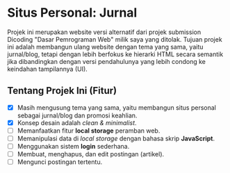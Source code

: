# Situs Personal: Jurnal
Projek ini merupakan website versi alternatif dari projek submission Dicoding "Dasar Pemrograman Web" milik saya yang ditolak. Tujuan projek ini adalah membangun ulang website dengan tema yang sama, yaitu jurnal/blog, tetapi dengan lebih berfokus ke hierarki HTML secara semantik jika dibandingkan dengan versi pendahulunya yang lebih condong ke keindahan tampilannya (UI).

## Tentang Projek Ini (Fitur)
- [x] Masih mengusung tema yang sama, yaitu membangun situs personal sebagai jurnal/blog dan promosi keahlian.
- [x] Konsep desain adalah _clean & minimalist_.
- [ ] Memanfaatkan fitur **local storage** peramban web.
- [ ] Memanipulasi data di _local storage_ dengan bahasa skrip **JavaScript**.
- [ ] Menggunakan sistem **login** sederhana.
- [ ] Membuat, menghapus, dan edit postingan (artikel).
- [ ] Mengunci postingan tertentu.
